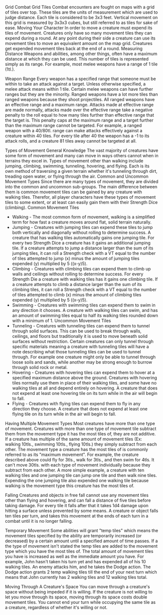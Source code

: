 Grid Combat
Grid Tiles
	Combat encounters are fought on maps with a grid of tiles over top. These tiles are the units of measurement which are used to judge distance. Each tile is considered to be 3x3 feet. Vertical movement on this grid is measured by 3x3x3 cubes, but still referred to as tiles for sake of ease.
Moving Your Character
	In order to move a creature must expend its tiles of movement. Creatures only have so many movement tiles they can expend during a round. At any point during their side a creature can use its movement tiles to move an equivalent amount on the map grid. Creatures get expended movement tiles back at the end of a round.
Measuring Distance
	Weapons and abilities, among other things, often have a maximum distance at which they can be used. This number of tiles is represented simply as its range. For example, most melee weapons have a range of 1 tile (1tl.).

Weapon Range
	Every weapon has a specified range that someone must be within to take an attack against a target. Unless otherwise specified, a melee attack means within 1 tile. Certain melee weapons can have further ranges but they are the minority. Ranged weapons have a lot more tiles than ranged weapons because they shoot projectiles. All ranged weapons have an effective range and a maximum range. Attacks made at effective range are made normally, attacks made over the effective range take a negative penalty to the roll equal to how many tiles further than effective range that the target is. This penalty caps at the maximum range and a target further than the maximum range cannot be targeted.
	For example, a ranged weapon with a 40/80tl. range can make attacks effectively against a creature within 40 tiles. For every tile after 40 the weapon has a -1 to its attack rolls, and a creature 81 tiles away cannot be targeted at all.

Types of Movement
General Knowledge
	The vast majority of creatures have some form of movement and many can move in ways others cannot when in terrains they excel in. Types of movement other than walking include jumping, climbing, swimming, tunneling, hovering, and flying. Each is its own method of traversing a given terrain whether it's tunneling through dirt, treading open water, or flying through the air.
Common and Uncommon Movement Types
	Since there are many types of movement, they are divided into the common and uncommon sub-groups. The main difference between them is common movement tiles can be gained by any creature with walking tiles. Therefor, all player characters have these types of movement tiles to some extent, or at least can easily gain them with their Strength Dice (climbing).
Common Movement Tiles
- Walking - The most common form of movement, walking is a simplified term for how fast a creature moves around flat, solid terrain naturally.
- Jumping - Creatures with jumping tiles can expend these tiles to jump both vertically and diagonally without rolling to determine success. A creature that has walking tiles automatically gains one jumping tile. For every two Strength Dice a creature has it gains an additional jumping tile. If a creature attempts to jump a distance larger than the sum of its jumping tiles, it can roll a Strength check with a VT equal to the number of tiles attempted to jump (x) minus the amount of jumping tiles expended (y) multiplied by 5 ((x-y)5).
- Climbing - Creatures with climbing tiles can expend them to climb up walls and ceilings without rolling to determine success. For every Strength Die a creature with walking tiles has it gains one climbing tile. If a creature attempts to climb a distance larger than the sum of its climbing tiles, it can roll a Strength check with a VT equal to the number of tiles attempted to climb (x) minus the amount of climbing tiles expended (y) multiplied by 5 ((x-y)5).
- Swimming - Creatures with swimming tiles can expend them to swim in any direction it chooses. A creature with walking tiles can swim, and has an amount of swimming tiles equal to half its walking tiles rounded down with a minimum of 1.
Uncommon Movement Tiles
- Tunneling - Creatures with tunneling tiles can expend them to tunnel through solid surfaces. This can be used to break through walls, ceilings, and floors but traditionally it is used to move beneath solid surfaces without restriction. Certain creatures can only tunnel through specific materials meaning a creature with tunneling tiles will have a note describing what those tunneling tiles can be used to tunnel through. For example one creature might only be able to tunnel through loose soils and sands, while another may be strong enough to burrow through solid rock or metal.
- Hovering - Creatures with hovering tiles can expend them to hover at a specified maximum distance above the ground. Creatures with hovering tiles normally use them in place of their walking tiles, and some have no walking tiles at all and depend entirely on hovering. A creature that does not expend at least one hovering tile on its turn while in the air will begin to fall.
- Flying - Creatures with flying tiles can expend them to fly in any direction they choose. A creature that does not expend at least one flying tile on its turn while in the air will begin to fall.

Having Multiple Movement Types
	Most creatures have more than one type of movement. Creatures with more than one type of movement tile subtract them from the movement type it has the most tiles of, they are not additive. If a creature has multiple of the same amount of movement tiles (Ex: walking 10tls., swimming 10tls., flying 10tls.) they simply subtract from each other. The movement type a creature has the most tiles of is commonly referred to as its "maximum movement".
	For example, the creature described above could fly for 3tls., walk for 3tls., and then swim for 4tls. It can't move 30tls. with each type of movement individually because they subtract from each other. A more simple example, a creature with ten walking tiles and one jumping tile can jump one tile and then walk nine tiles. Expending the one jumping tile also expended one walking tile because walking is the movement type this creature has the most tiles of.

Falling
	Creatures and objects in free fall cannot use any movement tiles other than flying and hovering, and can fall a distance of five tiles before taking damage. For every tile it falls after that it takes 1d4 damage upon hitting a surface unless prevented by some means. A creature or object falls ten tiles per turn, and takes this movement at the ends of each turn in a combat until it is no longer falling.

Temporary Movement
	Some abilities will grant "temp tiles" which means the movement tiles specified by the ability are temporarily increased (or decreased) by a certain amount until a specified amount of time passes. If a the type of movement isn't stated the temp tiles are added to the movement type which you have the most tiles of. The total amount of movement tiles you have is increased as well as the immediate amount you have.
	For example, John hasn't taken his turn yet and has expended all of his 10 walking tiles. An enemy attacks him, and he takes the Dodge action. The Dodge action grants 2 temp walking tiles till the end of your next turn which means that John currently has 2 walking tiles and 12 walking tiles total.

Moving Through A Creature's Space
	You can move through a creature's space without being impeded if it is willing. If the creature is not willing to let you move through its space, moving through its space costs double movement tiles. You cannot end your turn while occupying the same tile as a creature, regardless of whether it's willing or not.